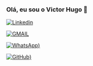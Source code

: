### Olá, eu sou o Victor Hugo 👋
[![Linkedin](https://img.shields.io/badge/LinkedIn-0077B5?style=for-the-badge&logo=linkedin&logoColor=white)](https://www.linkedin.com/in/victor-hugo-361949261/)

[![GMAIL](https://img.shields.io/badge/Gmail-D14836?style=for-the-badge&logo=gmail&logoColor=white)](https://mail.google.com/mail/u/0/?tab=rm&ogbl#inbox)

[![WhatsApp](https://img.shields.io/badge/WhatsApp-25D366?style=for-the-badge&logo=whatsapp&logoColor=white))]()

[![GitHub](https://img.shields.io/badge/GitHub-100000?style=for-the-badge&logo=github&logoColor=white))](https://github.com/VictorHMSantos)

